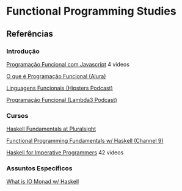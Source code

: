 # Functional Programming Studies

## Referências

### Introdução

[Programação Funcional com Javascript](https://www.youtube.com/playlist?list=PL9aKtVrF05DyBIkhWtVQ4Hil4ZiogcsVw) 4 videos

[O que é Programação Funcional (Alura)](https://youtu.be/sqKnYS-ZXsQ)

[Linguagens Funcionais (Hipsters Podcast)](https://hipsters.tech/linguagens-funcionais-hipsters-91/)

[Programação Funcional (Lambda3 Podcast)](https://soundcloud.com/lambdatres/204-programacao-funcional)

### Cursos

[Haskell Fundamentals at Pluralsight](https://app.pluralsight.com/library/courses/haskell-fundamentals-part1/table-of-contents)

[Functional Programming Fundamentals w/ Haskell (Channel 9)](https://channel9.msdn.com/Series/C9-Lectures-Erik-Meijer-Functional-Programming-Fundamentals)

[Haskell for Imperative Programmers](https://www.youtube.com/watch?v=Vgu82wiiZ90&list=PLe7Ei6viL6jGp1Rfu0dil1JH1SHk9bgDV) 42 videos

### Assuntos Específicos

[What is IO Monad w/ Haskell](https://www.youtube.com/watch?v=fCoQb-zqYDI)
